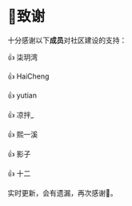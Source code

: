 # 🙏致谢

十分感谢以下**成员**对社区建设的支持：

👍 柒玥湾

👍 HaiCheng

👍 yutian

👍 凉拌_

👍 熙一溪

👍  影子

👍  十二



实时更新，会有遗漏，再次感谢🙏。
